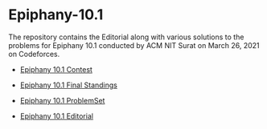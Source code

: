 # Epiphany-10.1
The repository contains the Editorial along with various solutions to the problems for Epiphany 10.1 conducted by ACM NIT Surat on March 26, 2021 on Codeforces.

- [Epiphany 10.1 Contest](https://cutt.ly/epiphany-10-1)

- [Epiphany 10.1 Final Standings](https://codeforces.com/spectator/ranklist/78e632e6b140365df97a12abda231013)

- [Epiphany 10.1 ProblemSet](https://github.com/acm-svnit/Epiphany-10.1/blob/main/Epiphany%2010.1%20Problemset.pdf)

- [Epiphany 10.1 Editorial](https://github.com/acm-svnit/Epiphany-10.1/blob/main/Epiphany%2010.1%20Editorial.pdf)


